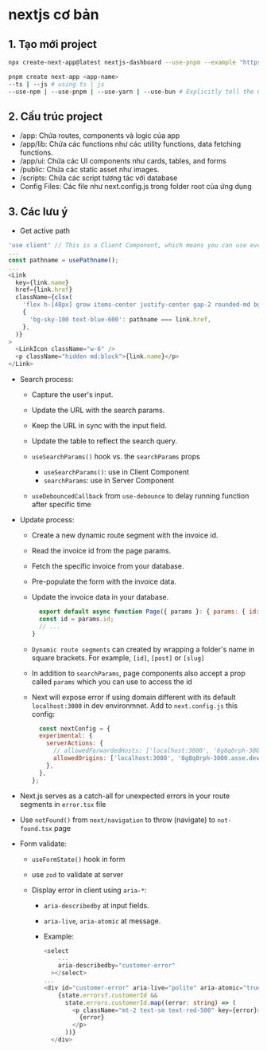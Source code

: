# nextjs cơ bản

## 1. Tạo mới project

```sh
npx create-next-app@latest nextjs-dashboard --use-pnpm --example "https://github.com/vercel/next-learn/tree/main/dashboard/starter-example"

pnpm create next-app <app-name>
--ts | --js # using ts | js
--use-npm | --use-pnpm | --use-yarn | --use-bun # Explicitly tell the CLI to bootstrap the app using specific package manger
```

## 2. Cấu trúc project

- /app: Chứa routes, components và logic của app
- /app/lib: Chứa các functions như các utility functions, data fetching functions.
- /app/ui: Chứa các UI components như cards, tables, and forms
- /public: Chứa các static asset như images.
- /scripts: Chứa các script tương tác với database
- Config Files: Các file như next.config.js trong folder root của ứng dụng

## 3. Các lưu ý

- Get active path

```js
'use client' // This is a Client Component, which means you can use event listeners and hooks.
...
const pathname = usePathname();
...
<Link
  key={link.name}
  href={link.href}
  className={clsx(
    'flex h-[48px] grow items-center justify-center gap-2 rounded-md bg-gray-50 p-3 text-sm font-medium hover:bg-sky-100 hover:text-blue-600 md:flex-none md:justify-start md:p-2 md:px-3',
    {
      'bg-sky-100 text-blue-600': pathname === link.href,
    },
  )}
>
  <LinkIcon className="w-6" />
  <p className="hidden md:block">{link.name}</p>
</Link>
```

- Search process:

  - Capture the user's input.
  - Update the URL with the search params.
  - Keep the URL in sync with the input field.
  - Update the table to reflect the search query.

  - `useSearchParams()` hook vs. the `searchParams` props
    
    - `useSearchParams()`: use in Client Component
    - `searchParams`: use in Server Component
 
  - `useDebouncedCallback` from `use-debounce` to delay running function after specific time

- Update process:
  
  - Create a new dynamic route segment with the invoice id.
  - Read the invoice id from the page params.
  - Fetch the specific invoice from your database.
  - Pre-populate the form with the invoice data.
  - Update the invoice data in your database.
     
    ```js
      export default async function Page({ params }: { params: { id: string } }) {
      const id = params.id;
      // ...
    }
    ```
  - `Dynamic route segments` can created by wrapping a folder's name in square brackets. For example, `[id]`, `[post]` or `[slug]`
    
  - In addition to `searchParams`, page components also accept a prop called `params` which you can use to access the id
 
  - Next will expose error if using domain different with its default `localhost:3000` in dev environmnet. Add to `next.config.js` this config:
 
    ```js
      const nextConfig = {
      experimental: {
        serverActions: {
          // allowedForwardedHosts: ['localhost:3000', '8g8q0rph-3000.asse.devtunnels.ms'],
          allowedOrigins: ['localhost:3000', '8g8q0rph-3000.asse.devtunnels.ms'],
        },
      },
    };
    ```
    
- Next.js serves as a catch-all for unexpected errors in your route segments in `error.tsx` file

- Use `notFound()` from `next/navigation` to throw (navigate) to `not-found.tsx` page

- Form validate:

  - `useFormState()` hook in form
  - use `zod` to validate at server
  - Display error in client using `aria-*`:
    
    - `aria-describedby` at input fields.
    - `aria-live`, `aria-atomic` at message.
    - Example:
      
      ```ts
      <select
          ...
          aria-describedby="customer-error"
        ></select>
      ...
      <div id="customer-error" aria-live="polite" aria-atomic="true">
          {state.errors?.customerId &&
            state.errors.customerId.map((error: string) => (
              <p className="mt-2 text-sm text-red-500" key={error}>
                {error}
              </p>
            ))}
        </div>
      ```
